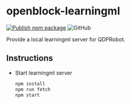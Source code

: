 # openblock-learningml

[![Publish npm package](https://github.com/openblockcc/openblock-learningml/actions/workflows/publish.yml/badge.svg)](https://github.com/openblockcc/openblock-learningml/actions/workflows/publish.yml)
![GitHub](https://img.shields.io/github/license/openblockcc/openblock-learningml)

Provide a local learningml server for QDPRobot.

## Instructions

- Start learningml server

    ```bash
    npm install
    npm run fetch
    npm start
    ```

